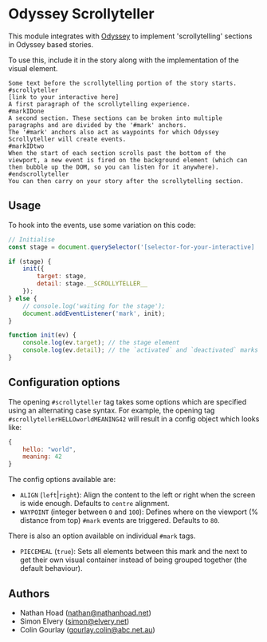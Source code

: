 # Odyssey Scrollyteller

This module integrates with [Odyssey](https://github.com/abcnews/odyssey) to implement 'scrollytelling' sections in Odyssey based stories.

To use this, include it in the story along with the implementation of the visual element.

```
Some text before the scrollytelling portion of the story starts.
#scrollyteller
[link to your interactive here]
A first paragraph of the scrollytelling experience.
#markIDone
A second section. These sections can be broken into multiple paragraphs and are divided by the '#mark' anchors.
The '#mark' anchors also act as waypoints for which Odyssey Scrollyteller will create events.
#markIDtwo
When the start of each section scrolls past the bottom of the viewport, a new event is fired on the background element (which can then bubble up the DOM, so you can listen for it anywhere).
#endscrollyteller
You can then carry on your story after the scrollytelling section.
```

## Usage

To hook into the events, use some variation on this code:

```js
// Initialise
const stage = document.querySelector('[selector-for-your-interactive] .scrollyteller-stage');

if (stage) {
    init({
        target: stage,
        detail: stage.__SCROLLYTELLER__
    });
} else {
    // console.log('waiting for the stage');
    document.addEventListener('mark', init);
}

function init(ev) {
    console.log(ev.target); // the stage element
    console.log(ev.detail); // the `activated` and `deactivated` marks (if any)
}
```

## Configuration options

The opening `#scrollyteller` tag takes some options which are specified using an alternating case syntax. For example, the opening tag `#scrollytellerHELLOworldMEANING42` will result in a config object which looks like:

```js
{
    hello: "world",
    meaning: 42
}
```

The config options available are:

-   `ALIGN` (`left`|`right`): Align the content to the left or right when the screen is wide enough. Defaults to `centre` alignment.
-   `WAYPOINT` (integer between `0` and `100`): Defines where on the viewport (% distance from top) `#mark` events are triggered. Defaults to `80`.

There is also an option available on individual `#mark` tags.

-   `PIECEMEAL` (`true`): Sets all elements between this mark and the next to get their own visual container instead of being grouped together (the default behaviour).

## Authors

-   Nathan Hoad ([nathan@nathanhoad.net](mailto:nathan@nathanhoad.net))
-   Simon Elvery ([simon@elvery.net](mailto:simon@elvery.net))
-   Colin Gourlay ([gourlay.colin@abc.net.au](mailto:gourlay.colin@abc.net.au))

